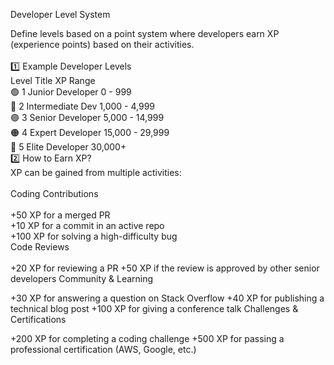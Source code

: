 Developer Level System

Define levels based on a point system where developers earn XP (experience points) based on their activities.<br>
<br>
1️⃣ Example Developer Levels<br>
Level	Title	XP Range<br>
🟢 1	Junior Developer	0 - 999<br>
🔵 2	Intermediate Dev	1,000 - 4,999<br>
🟣 3	Senior Developer	5,000 - 14,999<br>
🟠 4	Expert Developer	15,000 - 29,999<br>
🔴 5	Elite Developer	30,000+<br>
2️⃣ How to Earn XP?<br>
XP can be gained from multiple activities:<br>
<br>
Coding Contributions<br>
<br>
+50 XP for a merged PR<br>
+10 XP for a commit in an active repo<br>
+100 XP for solving a high-difficulty bug<br>
Code Reviews<br>
<br>
+20 XP for reviewing a PR
+50 XP if the review is approved by other senior developers
Community & Learning

+30 XP for answering a question on Stack Overflow
+40 XP for publishing a technical blog post
+100 XP for giving a conference talk
Challenges & Certifications

+200 XP for completing a coding challenge
+500 XP for passing a professional certification (AWS, Google, etc.)
